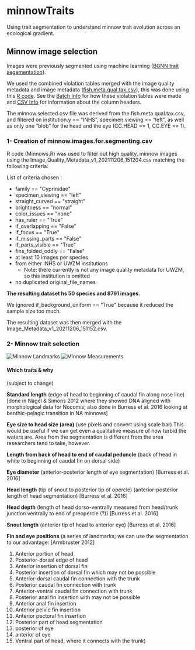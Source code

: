 # minnowTraits
Using trait segmentation to understand minnow trait evolution across an ecological gradient.

## Minnow image selection
Images were previously segmented using machine learning (<a href="https://github.com/hdr-bgnn/BGNN-trait-segmentation">BGNN trait segementation</a>).

We used the combined violation tables merged with the image quality metadata and image metadata (<a href="https://drive.google.com/file/d/1rrXSM77S7iduVbNogI-_0bucrpqZdzvM/view?usp=sharing">fish.meta.qual.tax.csv</a>), this was done using this <a href=
"https://drive.google.com/file/d/13o_ComN2cNaZxT_gqjqFi6_If0FFavBQ/view?usp=sharing">R code</a>. See the <a href="https://drive.google.com/file/d/1mtSAuxQKvctaUp4ksPPGYpsvNzsoypc9/view?usp=sharing">Batch Info</a> for how these violation tables were made and <a href="https://drive.google.com/file/d/1H0AQSLY3-Akr4DFa2zYo8JJ_N_ET0I7m/view?usp=sharing">CSV Info</a> for information about the column headers.

The minnow.selected.csv file was derived from the fish.meta.qual.tax.csv, and filtered on institution.y == “INHS”, specimen.viewing == “left”, as well as only one “blob” for the head and the eye (CC.HEAD == 1, CC.EYE == 1). 


### 1- Creation of minnow.images.for.segmenting.csv

R code (Minnows.R) was used to filter out high quality, minnow images using the Image_Quality_Metadata_v1_202111206_151204.csv matching the following criteria:

List of criteria chosen :

* family == "Cyprinidae" 
* specimen_viewing == "left" 
* straight_curved == "straight" 
* brightness == "normal" 
* color_issues == "none" 
* has_ruler == "True" 
* if_overlapping == "False" 
* if_focus == "True"
* if_missing_parts == "False"
* if_parts_visible == "True"
* fins_folded_oddly == "False"
* at least 10 images per species
* from either INHS or UWZM institutions
    - Note: there currently is not any image quality metadata for UWZM, so this institution is omitted
* no duplicated original_file_names

**The resulting dataset hs 50 species and 8791 images.**

We ignored if_background_uniform == "True" because it reduced the sample size too much.

The resulting dataset was then merged with the Image_Metadata_v1_20211206_151152.csv.

### 2- Minnow trait selection

![Minnow Landmarks](https://github.com/hdr-bgnn/minnowTraits/blob/main/Traits/Minnow%20Landmarks.png)
![Minnow Measurements](https://github.com/hdr-bgnn/minnowTraits/blob/main/Traits/Minnow%20Length%20Traits.png)

#### Which traits & why
(subject to change)

**Standard length** (edge of head to beginning of caudal fin along nose line) [done in Nagel & Simons 2012 where they showed DNA aligned with morphological data for Nocomis; also done in Burress et al. 2016 looking at benthic-pelagic transition in NA minnows]

**Eye size to head size (area)** (use pixels and convert using scale bar) This would be useful if we can get even a qualitative measure of how turbid the waters are. Area from the segmentation is different from the area researchers tend to take, however.

**Length from back of head to end of caudal peduncle** (back of head in white to beginning of caudal fin on dorsal side)

**Eye diameter** (anterior-posterior length of eye segmentation) [Burress et al. 2016]

**Head length** (tip of snout to posterior tip of opercle) (anterior-posterior length of head segmentation) [Burress et al. 2016]

**Head depth** (length of head dorso-ventrally measured from head/trunk junction ventrally to end of preopercle (?)) [Burress et al. 2016]

**Snout length** (anterior tip of head to anterior eye) [Burress et al. 2016]

**Fin and eye positions** (a series of landmarks; we can use the segmentation to our advantage: [Armbruster 2012]

1. Anterior portion of head
2. Posterior-dorsal edge of head
3. Anterior insertion of dorsal fin
4. Posterior insertion of dorsal fin which may not be possible
5. Anterior-dorsal caudal fin connection with the trunk
6. Posterior caudal fin connection with trunk
7. Anterior-ventral caudal fin connection with trunk
8. Posterior anal fin insertion with may not be possible
9. Anterior anal fin insertion
10. Anterior pelvic fin insertion
11. Anterior pectoral fin insertion
12. Posterior part of head segmentation
13. posterior of eye
14. anterior of eye
15. Ventral part of head, where it connects with the trunk)
